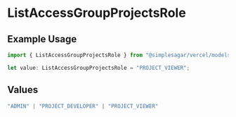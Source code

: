 # ListAccessGroupProjectsRole

## Example Usage

```typescript
import { ListAccessGroupProjectsRole } from "@simplesagar/vercel/models/listaccessgroupprojectsop.js";

let value: ListAccessGroupProjectsRole = "PROJECT_VIEWER";
```

## Values

```typescript
"ADMIN" | "PROJECT_DEVELOPER" | "PROJECT_VIEWER"
```